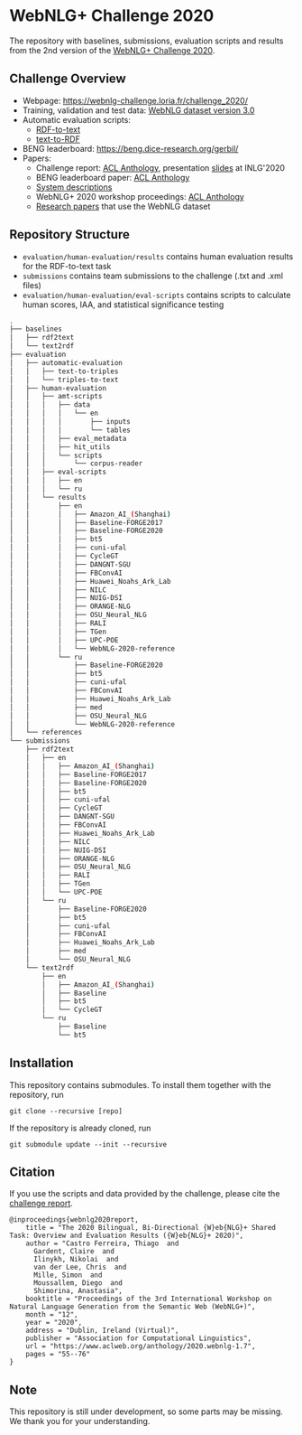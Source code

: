 # WebNLG+ Challenge 2020

The repository with baselines, submissions, evaluation scripts and results from the 2nd version of the [WebNLG+ Challenge 2020](https://webnlg-challenge.loria.fr/challenge_2020/).

## Challenge Overview

* Webpage: <https://webnlg-challenge.loria.fr/challenge_2020/>
* Training, validation and test data: [WebNLG dataset version 3.0](https://gitlab.com/shimorina/webnlg-dataset/-/tree/master/release_v3.0)
* Automatic evaluation scripts:
	* [RDF-to-text](https://github.com/WebNLG/GenerationEval)
	* [text-to-RDF](https://github.com/WebNLG/WebNLG-Text-to-triples)
* BENG leaderboard: <https://beng.dice-research.org/gerbil/>
* Papers:
	* Challenge report: [ACL Anthology](https://www.aclweb.org/anthology/2020.webnlg-1.7/), presentation [slides](https://webnlg-challenge.loria.fr/files/WebNLG-2020-Presentation.pdf) at INLG'2020
	* BENG leaderboard paper: [ACL Anthology](https://www.aclweb.org/anthology/2020.webnlg-1.3/)
	* [System descriptions](./submissions#participant-overview)
	* WebNLG+ 2020 workshop proceedings: [ACL Anthology](https://www.aclweb.org/anthology/volumes/2020.webnlg-1/)
	* [Research papers](https://webnlg-challenge.loria.fr/research/) that use the WebNLG dataset

## Repository Structure

* `evaluation/human-evaluation/results` contains human evaluation results for the RDF-to-text task
* `submissions` contains team submissions to the challenge (.txt and .xml files)
* `evaluation/human-evaluation/eval-scripts` contains scripts to calculate human scores, IAA, and statistical significance testing


```bash
.
├── baselines
│   ├── rdf2text
│   └── text2rdf
├── evaluation
│   ├── automatic-evaluation
│   │   ├── text-to-triples
│   │   └── triples-to-text
│   ├── human-evaluation
│   │   ├── amt-scripts
│   │   │   ├── data
│   │   │   │   └── en
│   │   │   │       ├── inputs
│   │   │   │       └── tables
│   │   │   ├── eval_metadata
│   │   │   ├── hit_utils
│   │   │   └── scripts
│   │   │       └── corpus-reader
│   │   ├── eval-scripts
│   │   │   ├── en
│   │   │   └── ru
│   │   └── results
│   │       ├── en
│   │       │   ├── Amazon_AI_(Shanghai)
│   │       │   ├── Baseline-FORGE2017
│   │       │   ├── Baseline-FORGE2020
│   │       │   ├── bt5
│   │       │   ├── cuni-ufal
│   │       │   ├── CycleGT
│   │       │   ├── DANGNT-SGU
│   │       │   ├── FBConvAI
│   │       │   ├── Huawei_Noahs_Ark_Lab
│   │       │   ├── NILC
│   │       │   ├── NUIG-DSI
│   │       │   ├── ORANGE-NLG
│   │       │   ├── OSU_Neural_NLG
│   │       │   ├── RALI
│   │       │   ├── TGen
│   │       │   ├── UPC-POE
│   │       │   └── WebNLG-2020-reference
│   │       └── ru
│   │           ├── Baseline-FORGE2020
│   │           ├── bt5
│   │           ├── cuni-ufal
│   │           ├── FBConvAI
│   │           ├── Huawei_Noahs_Ark_Lab
│   │           ├── med
│   │           ├── OSU_Neural_NLG
│   │           └── WebNLG-2020-reference
│   └── references
└── submissions
    ├── rdf2text
    │   ├── en
    │   │   ├── Amazon_AI_(Shanghai)
    │   │   ├── Baseline-FORGE2017
    │   │   ├── Baseline-FORGE2020
    │   │   ├── bt5
    │   │   ├── cuni-ufal
    │   │   ├── CycleGT
    │   │   ├── DANGNT-SGU
    │   │   ├── FBConvAI
    │   │   ├── Huawei_Noahs_Ark_Lab
    │   │   ├── NILC
    │   │   ├── NUIG-DSI
    │   │   ├── ORANGE-NLG
    │   │   ├── OSU_Neural_NLG
    │   │   ├── RALI
    │   │   ├── TGen
    │   │   └── UPC-POE
    │   └── ru
    │       ├── Baseline-FORGE2020
    │       ├── bt5
    │       ├── cuni-ufal
    │       ├── FBConvAI
    │       ├── Huawei_Noahs_Ark_Lab
    │       ├── med
    │       └── OSU_Neural_NLG
    └── text2rdf
        ├── en
        │   ├── Amazon_AI_(Shanghai)
        │   ├── Baseline
        │   ├── bt5
        │   └── CycleGT
        └── ru
            ├── Baseline
            └── bt5
```

## Installation

This repository contains submodules. To install them together with the repository, run

```
git clone --recursive [repo]
```

If the repository is already cloned, run

```
git submodule update --init --recursive
```

## Citation
If you use the scripts and data provided by the challenge, please cite the [challenge report](https://www.aclweb.org/anthology/2020.webnlg-1.7/).

```
@inproceedings{webnlg2020report,
    title = "The 2020 Bilingual, Bi-Directional {W}eb{NLG}+ Shared Task: Overview and Evaluation Results ({W}eb{NLG}+ 2020)",
    author = "Castro Ferreira, Thiago  and
      Gardent, Claire  and
      Ilinykh, Nikolai  and
      van der Lee, Chris  and
      Mille, Simon  and
      Moussallem, Diego  and
      Shimorina, Anastasia",
    booktitle = "Proceedings of the 3rd International Workshop on Natural Language Generation from the Semantic Web (WebNLG+)",
    month = "12",
    year = "2020",
    address = "Dublin, Ireland (Virtual)",
    publisher = "Association for Computational Linguistics",
    url = "https://www.aclweb.org/anthology/2020.webnlg-1.7",
    pages = "55--76"
}
```

## Note
This repository is still under development, so some parts may be missing. We thank you for your understanding.
